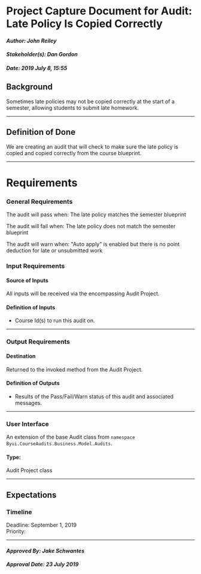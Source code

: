 # Project Capture Document for Audit: Late Policy Is Copied Correctly
#### *Author: John Reiley*
#### *Stakeholder(s): Dan Gordon*
#### *Date: 2019 July 8, 15:55*

## Background

Sometimes late policies may not be copied correctly at the start of a semester, allowing students to submit late homework.

-----

## Definition of Done

We are creating an audit that will check to make sure the late policy is copied and copied correctly from the course blueprint.

-----

# Requirements

### General Requirements
The audit will pass when: The late policy matches the semester blueprint

The audit will fail when: The late policy does not match the semester blueprint 
 
The audit will warn when: "Auto apply" is enabled but there is no point deduction for late or unsubmitted work

### Input Requirements
#### Source of Inputs
All inputs will be received via the encompassing Audit Project.

#### Definition of Inputs
<!-- TBD: do not fill out just yet -->
- Course Id(s) to run this audit on.
---

### Output Requirements
#### Destination
Returned to the invoked method from the Audit Project.

#### Definition of Outputs
<!-- TBD: do not fill out just yet -->
- Results of the Pass/Fail/Warn status of this audit and associated messages.
---

### User Interface
An extension of the base Audit class from `namespace Byui.CourseAudits.Business.Model.Audits`.
#### Type:
Audit Project class

-----

## Expectations
### Timeline
Deadline: September 1, 2019   
Priority: 
<!-- What is the deadline? 2019 Sep 1? -->
<!-- What priority is this audit? -->

-----

#### *Approved By: Jake Schwantes* 
#### *Approval Date: 23 July 2019*
